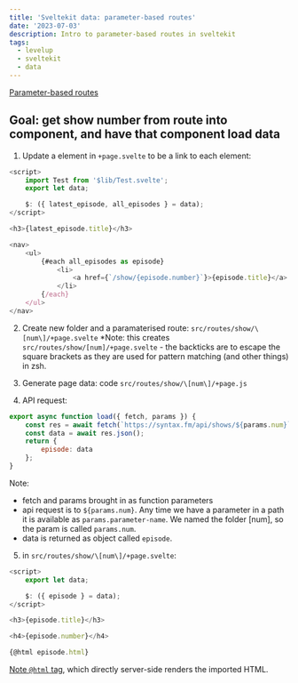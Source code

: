 ```yaml
---
title: 'Sveltekit data: parameter-based routes'
date: '2023-07-03'
description: Intro to parameter-based routes in sveltekit
tags:
  - levelup
  - sveltekit
  - data
---
```


[Parameter-based routes](https://levelup.video/tutorials/sveltekit/parameter-based-routes)

## Goal: get show number from route into component, and have that component load data

1. Update a element in ```+page.svelte``` to be a link to each element:

```javascript
<script>
	import Test from '$lib/Test.svelte';
	export let data;

	$: ({ latest_episode, all_episodes } = data);
</script>

<h3>{latest_episode.title}</h3>

<nav>
	<ul>
		{#each all_episodes as episode}
			<li>
				<a href={`/show/{episode.number}`}>{episode.title}</a> // modification here
			</li>
		{/each}
	</ul>
</nav>
```
2. Create new folder and a paramaterised route: ```src/routes/show/\[num\]/+page.svelte```
*Note: this creates ```src/routes/show/[num]/+page.svelte``` - the backticks are to escape the square brackets as they are used for pattern matching (and other things) in zsh.

3. Generate page data: code ```src/routes/show/\[num\]/+page.js```
4. API request:

```javascript
export async function load({ fetch, params }) {
    const res = await fetch(`https://syntax.fm/api/shows/${params.num}`);
    const data = await res.json();
    return {
        episode: data
    };
}
```

Note:
- fetch and params brought in as function parameters
- api request is to ```${params.num}```. Any time we have a parameter in a path it is available as ```params.parameter-name```. We named the folder [num], so the param is called ```params.num```.
- data is returned as object called ```episode```.
5. in ```src/routes/show/\[num\]/+page.svelte```:

```javascript
<script>
	export let data;

	$: ({ episode } = data);
</script>

<h3>{episode.title}</h3>

<h4>{episode.number}</h4>

{@html episode.html}

```

[Note ```@html``` tag](https://svelte.dev/docs/special-tags#html), which directly server-side renders the imported HTML.

